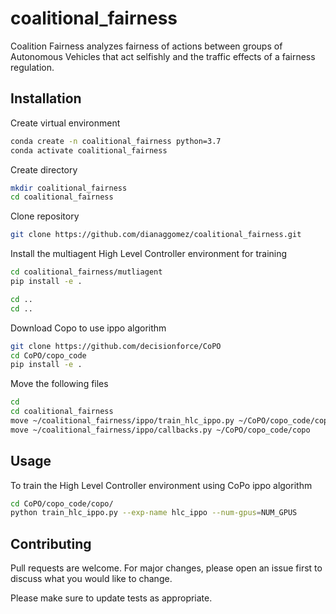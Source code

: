 # coalitional_fairness

Coalition Fairness analyzes fairness of actions between groups of Autonomous Vehicles that act selfishly and the traffic effects of a fairness regulation.

## Installation


Create virtual environment
```bash
conda create -n coalitional_fairness python=3.7
conda activate coalitional_fairness 
```
Create directory
```bash
mkdir coalitional_fairness
cd coalitional_fairness
```

Clone repository
```bash
git clone https://github.com/dianaggomez/coalitional_fairness.git

```
Install the multiagent High Level Controller environment for training

```bash
cd coalitional_fairness/mutliagent
pip install -e .

cd ..
cd ..
```

Download Copo to use ippo algorithm

```bash
git clone https://github.com/decisionforce/CoPO
cd CoPO/copo_code
pip install -e .

```

Move the following files

```bash
cd 
cd coalitional_fairness
move ~/coalitional_fairness/ippo/train_hlc_ippo.py ~/CoPO/copo_code/copo
move ~/coalitional_fairness/ippo/callbacks.py ~/CoPO/copo_code/copo
```

## Usage

To train the High Level Controller environment using CoPo ippo algorithm
```bash
cd CoPO/copo_code/copo/
python train_hlc_ippo.py --exp-name hlc_ippo --num-gpus=NUM_GPUS
```


## Contributing

Pull requests are welcome. For major changes, please open an issue first
to discuss what you would like to change.

Please make sure to update tests as appropriate.
